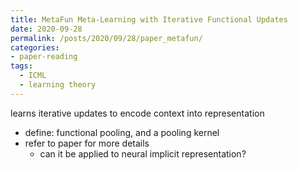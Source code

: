 ```yaml
---
title: MetaFun Meta-Learning with Iterative Functional Updates
date: 2020-09-28
permalink: /posts/2020/09/28/paper_metafun/
categories:
- paper-reading
tags:
  - ICML
  - learning theory
---
```


learns iterative updates to encode context into representation
- define: functional pooling, and a pooling kernel
- refer to paper for more details
  - can it be applied to neural implicit representation?